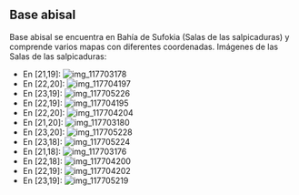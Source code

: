 ## Base abisal
Base abisal se encuentra en Bahía de Sufokia (Salas de las salpicaduras) y comprende varios mapas con diferentes coordenadas.
Imágenes de las Salas de las salpicaduras:
- En [21,19]: ![img_117703178](https://media.discordapp.net/attachments/1115311447145193482/1115320983037939712/117703178.jpg)
- En [22,20]: ![img_117704197](https://media.discordapp.net/attachments/1115311447145193482/1115321011890569236/117704197.jpg)
- En [23,19]: ![img_117705226](https://media.discordapp.net/attachments/1115311447145193482/1115321047705727127/117705226.jpg)
- En [22,19]: ![img_117704195](https://media.discordapp.net/attachments/1115311447145193482/1115320991313317979/117704195.jpg)
- En [22,20]: ![img_117704204](https://media.discordapp.net/attachments/1115311447145193482/1115321018060382218/117704204.jpg)
- En [21,20]: ![img_117703180](https://media.discordapp.net/attachments/1115311447145193482/1115320984594022620/117703180.jpg)
- En [23,20]: ![img_117705228](https://media.discordapp.net/attachments/1115311447145193482/1115321049328914483/117705228.jpg)
- En [23,18]: ![img_117705224](https://media.discordapp.net/attachments/1115311447145193482/1115321046120284270/117705224.jpg)
- En [21,18]: ![img_117703176](https://media.discordapp.net/attachments/1115311447145193482/1115320980252926032/117703176.jpg)
- En [22,18]: ![img_117704200](https://media.discordapp.net/attachments/1115311447145193482/1115321014759477278/117704200.jpg)
- En [22,19]: ![img_117704202](https://media.discordapp.net/attachments/1115311447145193482/1115321016521072711/117704202.jpg)
- En [23,19]: ![img_117705219](https://media.discordapp.net/attachments/1115311447145193482/1115321043331059892/117705219.jpg)